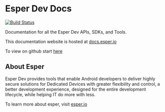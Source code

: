 # Esper Dev Docs
[![Build Status](https://travis-ci.com/esper-io/dev-docs.svg?branch=master)](https://travis-ci.com/esper-io/dev-docs)

Documentation for all the Esper Dev APIs, SDKs, and Tools.

This documentation website is hosted at [docs.esper.io](https://docs.esper.io)  

To view on github start [here](https://github.com/esper-io/dev-docs/tree/master/docs/home)  

## About Esper
Esper Dev provides tools that enable Android developers to deliver highly secure solutions for Dedicated Devices with greater flexibility and control, a better development experience, designed for the entire development lifecycle, while helping IT do more with less.

To learn more about esper, visit [esper.io](https://esper.io)
